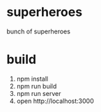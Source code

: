 # superheroes
bunch of superheroes

# build
1. npm install
2. npm run build
3. npm run server
4. open http://localhost:3000
